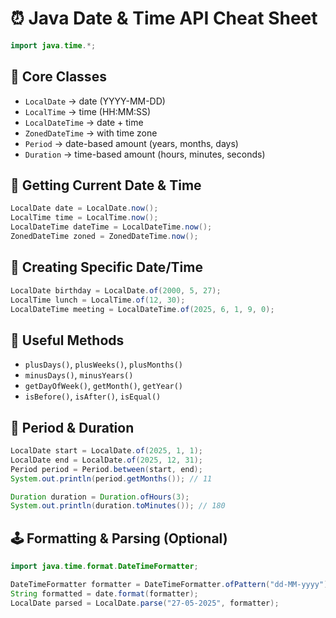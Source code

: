 # ⏰ Java Date & Time API Cheat Sheet

```java
import java.time.*;
```

## 📆 Core Classes

- `LocalDate` → date (YYYY-MM-DD)  
- `LocalTime` → time (HH:MM:SS)  
- `LocalDateTime` → date + time  
- `ZonedDateTime` → with time zone  
- `Period` → date-based amount (years, months, days)  
- `Duration` → time-based amount (hours, minutes, seconds)

## 🧪 Getting Current Date & Time

```java
LocalDate date = LocalDate.now();
LocalTime time = LocalTime.now();
LocalDateTime dateTime = LocalDateTime.now();
ZonedDateTime zoned = ZonedDateTime.now();
```

## 📐 Creating Specific Date/Time

```java
LocalDate birthday = LocalDate.of(2000, 5, 27);
LocalTime lunch = LocalTime.of(12, 30);
LocalDateTime meeting = LocalDateTime.of(2025, 6, 1, 9, 0);
```

## 🔧 Useful Methods

- `plusDays()`, `plusWeeks()`, `plusMonths()`  
- `minusDays()`, `minusYears()`  
- `getDayOfWeek()`, `getMonth()`, `getYear()`  
- `isBefore()`, `isAfter()`, `isEqual()`  

## 🧮 Period & Duration

```java
LocalDate start = LocalDate.of(2025, 1, 1);
LocalDate end = LocalDate.of(2025, 12, 31);
Period period = Period.between(start, end);
System.out.println(period.getMonths()); // 11

Duration duration = Duration.ofHours(3);
System.out.println(duration.toMinutes()); // 180
```

## 🕹️ Formatting & Parsing (Optional)

```java
import java.time.format.DateTimeFormatter;

DateTimeFormatter formatter = DateTimeFormatter.ofPattern("dd-MM-yyyy");
String formatted = date.format(formatter);
LocalDate parsed = LocalDate.parse("27-05-2025", formatter);
```